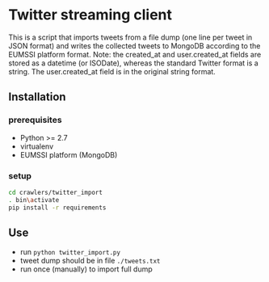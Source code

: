 # Twitter streaming client

This is a script that imports tweets from a file dump (one line per tweet in JSON format) and writes the collected tweets to MongoDB according to the EUMSSI platform format.
Note: the created_at and user.created_at fields are stored as a datetime (or ISODate), whereas the standard Twitter format is a string. The user.created_at field is in the original string format.

## Installation

### prerequisites
- Python >= 2.7  
- virtualenv  
- EUMSSI platform (MongoDB)

### setup
```bash
cd crawlers/twitter_import
. bin\activate
pip install -r requirements
```

## Use
- run `python twitter_import.py`
 - tweet dump should be in file `./tweets.txt`
 - run once (manually) to import full dump
